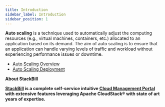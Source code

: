 ```yaml
---
title: Introduction
sidebar_label: Introduction
sidebar_position: 1
---
```


**Auto scaling** is a technique used to automatically adjust the computing resources (e.g., virtual machines, containers, etc.) allocated to an application based on its demand. The aim of auto scaling is to ensure that an application can handle varying levels of traffic and workload without experiencing performance issues or downtime.

- [Auto Scaling Overview](./autoscaling-overview#overview-of-autoscaling-feature-in-stackbill-cloud-management-portal)
- [Auto Scaling Deployment](./autoscaling-deployment#add-autoscaling-feature-to-the-instance-in-stackbill-cmp)

**About StackBill**

**[StackBill](https://www.youtube.com/watch?v=nyV8oE3dfXs) is a complete self-service intuitive [Cloud Management Portal](https://www.stackbill.com/) with extensive features leveraging Apache CloudStack® with state of art years of expertise.**
